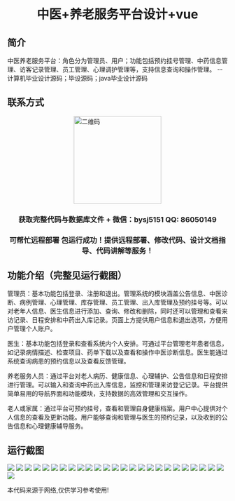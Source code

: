 <p><h1 align="center">中医+养老服务平台设计+vue</h1></p>

## 简介
中医养老服务平台：角色分为管理员、用户；功能包括预约挂号管理、中药信息管理、访客记录管理、员工管理、心理调护管理等，支持信息查询和操作管理。    --计算机毕业设计源码；毕设源码；java毕业设计源码


## 联系方式
<img src="https://bs-1329754181.cos.ap-shanghai.myqcloud.com/wx.jpg" alt="二维码" style="display: block; margin: 0 auto;" width="200px">
<p><h3 align="center">获取完整代码与数据库文件 + 微信：bysj5151 QQ: 86050149</h3></p>
<p><h3 align="center">可帮忙远程部署 包运行成功！提供远程部署、修改代码、设计文档指导、代码讲解等服务！</h3></p>

## 功能介绍（完整见运行截图）
管理员：基本功能包括登录、注册和退出。管理系统的模块涵盖公告信息、中医诊断、病例管理、心理管理、库存管理、员工管理、出入库管理及预约挂号等。可以对老年人信息、医生信息进行添加、查询、修改和删除，同时还可以管理和查看来访记录、日程安排和中药出入库记录。页面上方提供用户信息和退出选项，方便用户管理个人账户。

医生：基本功能包括登录和查看系统内个人安排。可通过平台管理老年患者信息，如记录病情描述、检查项目、药单下载以及查看和操作中医诊断信息。医生能通过系统查询病患的预约信息以及查看反馈管理。

养老服务人员：通过平台对老人病历、健康信息、心理辅护、公告信息和日程安排进行管理。可以输入和查询中药出入库信息，监控和管理来访登记记录。平台提供简单易用的导航界面和功能模块，支持数据的高效管理和交互操作。

老人或家属：通过平台可预约挂号，查看和管理自身健康档案。用户中心提供对个人信息的查看及更新功能。用户能够查询和管理与医生的预约记录，以及收到的公告信息和心理健康辅导服务。


## 运行截图
![](img/001.jpg)
![](img/002.jpg)
![](img/003.jpg)
![](img/004.jpg)
![](img/005.jpg)
![](img/006.jpg)
![](img/007.jpg)
![](img/008.jpg)
![](img/009.jpg)
![](img/010.jpg)
![](img/011.jpg)
![](img/012.jpg)
![](img/013.jpg)
![](img/014.jpg)
![](img/015.jpg)
![](img/016.jpg)
![](img/017.jpg)
![](img/018.jpg)
![](img/019.jpg)
![](img/020.jpg)
![](img/021.jpg)
![](img/022.jpg)
![](img/023.jpg)
![](img/024.jpg)
![](img/025.jpg)
![](img/026.jpg)

<p>本代码来源于网络,仅供学习参考使用!</p>
